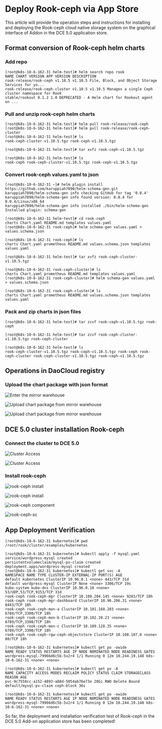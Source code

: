 # Deploy Rook-ceph via App Store

This article will provide the operation steps and instructions for installing and deploying the Rook-ceph cloud native storage system on the graphical interface of Addon in the DCE 5.0 application store.

## Format conversion of Rook-ceph helm charts

### Add repo

```
[root@k8s-10-6-162-31 helm-test]# helm search repo rook
NAME CHART VERSION APP VERSION DESCRIPTION
rook-release/rook-ceph v1.10.5 v1.10.5 File, Block, and Object Storage Services for yo...
rook-release/rook-ceph-cluster v1.10.5 v1.10.5 Manages a single Ceph cluster namespace for Rook
stable/rookout 0.1.2 1.0 DEPRECATED - A Helm chart for Rookout agent on ...
```

### Pull and unzip rook-ceph helm charts

```
[root@k8s-10-6-162-31 helm-test]# helm pull rook-release/rook-ceph
[root@k8s-10-6-162-31 helm-test]# helm pull rook-release/rook-ceph-cluster
[root@k8s-10-6-162-31 helm-test]# ls
rook-ceph-cluster-v1.10.5.tgz rook-ceph-v1.10.5.tgz

[root@k8s-10-6-162-31 helm-test]# tar xvfz rook-ceph-v1.10.5.tgz

[root@k8s-10-6-162-31 helm-test]# ls
rook-ceph rook-ceph-cluster-v1.10.5.tgz rook-ceph-v1.10.5.tgz
```

### Convert rook-ceph values.yaml to json

```
[root@k8s-10-6-162-31 ~]# helm plugin install https://github.com/karuppiah7890/helm-schema-gen.git
karuppiah7890/helm-schema-gen info checking GitHub for tag '0.0.4'
karuppiah7890/helm-schema-gen info found version: 0.0.4 for 0.0.4/Linux/x86_64
karuppiah7890/helm-schema-gen info installed ./bin/helm-schema-gen
Installed plugin: schema-gen

[root@k8s-10-6-162-31 helm-test]# cd rook-ceph
charts Chart.yaml README.md templates values.yaml
[root@k8s-10-6-162-31 rook-ceph]# helm schema-gen values.yaml > values.schema.json

[root@k8s-10-6-162-31 rook-ceph]# ls
charts Chart.yaml prometheus README.md values.schema.json templates values.yaml

[root@k8s-10-6-162-31 helm-test]# tar xvfz rook-ceph-cluster-v1.10.5.tgz

[root@k8s-10-6-162-31 rook-ceph-cluster]# ls
charts Chart.yaml prometheus README.md templates values.yaml
[root@k8s-10-6-162-31 rook-ceph-cluster]# helm schema-gen values.yaml > values.schema.json

[root@k8s-10-6-162-31 rook-ceph-cluster]# ls
charts Chart.yaml prometheus README.md values.schema.json templates values.yaml
```

### Pack and zip charts in json files

```
[root@k8s-10-6-162-31 helm-test]# tar zcvf rook-ceph-v1.10.5.tgz rook-ceph

[root@k8s-10-6-162-31 helm-test]# tar zcvf rook-ceph-cluster-v1.10.5.tgz rook-ceph-cluster

[root@k8s-10-6-162-31 helm-test]# ls
rook-ceph-cluster-v1.10.5.tgz rook-ceph-v1.10.5.tgz rook-ceph rook-ceph-cluster rook-ceph-cluster-v1.10.5.tgz rook-ceph-v1.10.5.tgz
```

## Operations in DaoCloud registry

### Upload the chart package with json format

![Enter the mirror warehouse](../images/addon-rook-registry-1.png)

![Upload chart package from mirror warehouse](../images/addon-rook-registry-2.png)

![Upload chart package from mirror warehouse](../images/addon-rook-registry-3.png)

## DCE 5.0 cluster installation Rook-ceph

### Connect the cluster to DCE 5.0

![Cluster Access](../images/addon-rook-cluster-1.png)

![Cluster Access](../images/addon-rook-cluster-2.png)

### Install rook-ceph

![rook-ceph install](../images/addon-rook-cluster-3.png)

![rook-ceph install](../images/addon-rook-cluster-4.png)

![rook-ceph component](../images/addon-rook-getpod.png)

![rook-ceph-sc](../images/addon-rook-storageclass.png)

## App Deployment Verification

```
[root@k8s-10-6-162-31 kubernetes]# pwd
/root/rook/cluster/examples/kubernetes

[root@k8s-10-6-162-31 kubernetes]# kubectl apply -f mysql.yaml
service/wordpress-mysql created
persistentvolumeclaim/mysql-pv-claim created
deployment.apps/wordpress-mysql created
[root@k8s-10-6-162-31 kubernetes]# kubectl get svc -A
NAMESPACE NAME TYPE CLUSTER-IP EXTERNAL-IP PORT(S) AGE
default kubernetes ClusterIP 10.96.0.1 <none> 443/TCP 31d
default wordpress-mysql ClusterIP None <none> 3306/TCP 19s
kube-system kube-dns ClusterIP 10.96.0.10 <none> 53/UDP,53/TCP,9153/TCP 31d
rook-ceph rook-ceph-mgr ClusterIP 10.100.204.145 <none> 9283/TCP 18h
rook-ceph rook-ceph-mgr-dashboard ClusterIP 10.96.206.31 <none> 8443/TCP 18h
rook-ceph rook-ceph-mon-a ClusterIP 10.101.168.203 <none> 6789/TCP,3300/TCP 18h
rook-ceph rook-ceph-mon-b ClusterIP 10.102.39.21 <none> 6789/TCP,3300/TCP 18h
rook-ceph rook-ceph-mon-c ClusterIP 10.109.128.35 <none> 6789/TCP,3300/TCP 18h
rook-ceph rook-ceph-rgw-ceph-objectstore ClusterIP 10.108.107.0 <none> 80/TCP 18h

[root@k8s-10-6-162-31 kubernetes]# kubectl get po -owide
NAME READY STATUS RESTARTS AGE IP NODE NOMINATED NODE READINESS GATES
wordpress-mysql-79966d6c5b-5v2r4 1/1 Running 0 12m 10.244.19.148 k8s-10-6-162-31 <none> <none>

[root@k8s-10-6-162-31 kubernetes]# kubectl get pv -A
NAME CAPACITY ACCESS MODES RECLAIM POLICY STATUS CLAIM STORAGECLASS REASON AGE
pvc-9c7558cc-a152-4893-a88d-5054ab76e73e 20Gi RWO Delete Bound default/mysql-pv-claim ceph-block 36s

[root@k8s-10-6-162-31 kubernetes]# kubectl get po -owide
NAME READY STATUS RESTARTS AGE IP NODE NOMINATED NODE READINESS GATES
wordpress-mysql-79966d6c5b-5v2r4 1/1 Running 0 12m 10.244.19.148 k8s-10-6-162-31 <none> <none>
```

So far, the deployment and installation verification test of Rook-ceph in the DCE 5.0 Add-on application store has been completed!
